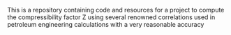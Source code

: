 This is a repository containing code and resources for a project to compute the compressibility factor Z using several renowned correlations used in petroleum engineering calculations with a very reasonable accuracy
